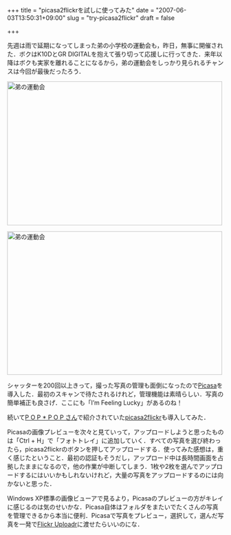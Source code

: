 +++
title = "picasa2flickrを試しに使ってみた"
date = "2007-06-03T13:50:31+09:00"
slug = "try-picasa2flickr"
draft = false

+++

<p>先週は雨で延期になってしまった弟の小学校の運動会も，昨日，無事に開催された．ボクはK10DとGR DIGITALを抱えて張り切って応援しに行ってきた．来年以降はボクも実家を離れることになるから，弟の運動会をしっかり見られるチャンスは今回が最後だったろう．</p>
<p><a href="http://www.flickr.com/photos/june29/526398003/" title="Photo Sharing"><img src="http://farm1.static.flickr.com/243/526398003_33fec28956.jpg" width="500" height="334" alt="弟の運動会" /></a></p>
<p><a href="http://www.flickr.com/photos/june29/526290816/" title="Photo Sharing"><img src="http://farm2.static.flickr.com/1132/526290816_8eef154e35.jpg" width="500" height="333" alt="弟の運動会" /></a></p>
<p>シャッターを200回以上きって，撮った写真の管理も面倒になったので<a href="http://picasa.google.com/" target="_blank">Picasa</a>を導入した．最初のスキャンで待たされるけれど，管理機能は素晴らしい．写真の簡単補正も良さげ．ここにも「I&#8217;m Feeling Lucky」があるのね！</p>
<p>続いて<a href="http://www.popxpop.com/archives/2007/06/picasaflickrpicasa2flickr.html" target="_blank">P O P * P O P さん</a>で紹介されていた<a href="http://picasa2flickr.sourceforge.net/" target="_blank">picasa2flickr</a>も導入してみた．</p>
<p>Picasaの画像プレビューを次々と見ていって，アップロードしようと思ったものは「Ctrl + H」で「フォトトレイ」に追加していく．すべての写真を選び終わったら，picasa2flickrのボタンを押してアップロードする．使ってみた感想は，重く感じたということ．最初の認証もそうだし，アップロード中は長時間画面を占拠したままになるので，他の作業が中断してしまう．1枚や2枚を選んでアップロードするにはいいかもしれないけれど，大量の写真をアップロードするのには向かないと思った．</p>
<p>Windows XP標準の画像ビューアで見るより，Picasaのプレビューの方がキレイに感じるのは気のせいかな．Picasa自体はフォルダをまたいでたくさんの写真を管理できるから本当に便利．Picasaで写真をプレビュー，選択して，選んだ写真を一発で<a href="http://www.flickr.com/tools/" target="_blank">Flickr Uploadr</a>に渡せたらいいのにな．</p>
